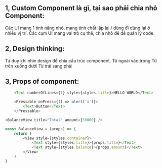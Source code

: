 ## 1, Custom Component là gì, tại sao phải chia nhỏ Component:
Các UI mang 1 tính năng nhỏ, mang tính chất lặp lại / dùng đi dùng lại ở nhiều vị trí.
Các cụm UI mang vai trò cụ thể, chia nhỏ để dễ quản lý code.

## 2, Design thinking:
Tư duy khi nhìn design để chia cấu trúc component.
Từ ngoài vào trong 
Từ trên xuống dưới
Từ trái sang phải

## 3, Props of component:


```javascript
    <Text numberOfLines={1} style={styles.title}>HELLO WORLD</Text>
```

```javascript
    <Pressable onPress={() => alert('x')}>
        <Text>Button</Text>
    </Pressable>
```

```javascript
<BalanceView title="Total" amount={50000} />

const BalanceView = (props) => {
    return (
        <View style={styles.container}>
            <Text style={styles.title}>{props.title}</Text>
            <Text style={styles.balance}>{props.amount}</Text>
        </View>
    )
}

```
